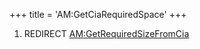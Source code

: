+++
title = 'AM:GetCiaRequiredSpace'
+++

1.  REDIRECT
    [AM:GetRequiredSizeFromCia](AM:GetRequiredSizeFromCia "wikilink")